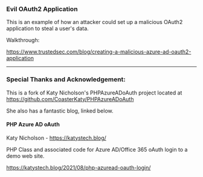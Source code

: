 ### Evil OAuth2 Application

This is an example of how an attacker could set up a malicious OAuth2 application to steal a user's data.

Walkthrough:

https://www.trustedsec.com/blog/creating-a-malicious-azure-ad-oauth2-application

---

### Special Thanks and Acknowledgement:

This is a fork of Katy Nicholson's PHPAzureADoAuth project located at https://github.com/CoasterKaty/PHPAzureADoAuth

She also has a fantastic blog, linked below.

#### PHP Azure AD oAuth

Katy Nicholson - https://katystech.blog/

PHP Class and associated code for Azure AD/Office 365 oAuth login to a demo web site.

https://katystech.blog/2021/08/php-azuread-oauth-login/

